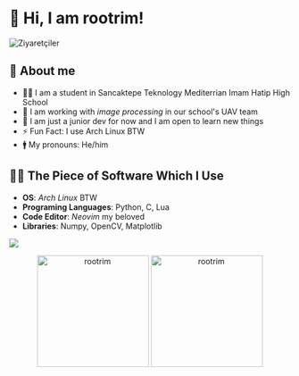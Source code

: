 # 👋 Hi, I am rootrim!
![Ziyaretçiler](https://komarev.com/ghpvc/?username=rootrim&color=blue)  

## 🤵 About me  
- 👨‍🎓 I am a student in Sancaktepe Teknology Mediterrian Imam Hatip High School  
- 🔭 I am working with *image processing* in our school's UAV team  
- 🌱 I am just a junior dev for now and I am open to learn new things
- ⚡ Fun Fact: I use Arch Linux BTW
- 🚹  My pronouns: He/him

## 👨‍💻 The Piece of Software Which I Use

- **OS**: *Arch Linux* BTW
- **Programing Languages**: Python, C, Lua
- **Code Editor**: *Neovim* my beloved
- **Libraries**: Numpy, OpenCV, Matplotlib

<p align="left">
  <a href="https://skillicons.dev">
    <img align="center" src="https://skillicons.dev/icons?i=arch,linux,git,github,neovim,python,c,lua,rust,markdown,opencv" />
  </a>
</p>


<p align="center">
  <img src="https://github-readme-stats.vercel.app/api/top-langs?username=rootrim&show_icons=true&locale=en&layout=donut&theme=gruvbox" alt="rootrim" height="200" />
  <img src="https://github-readme-stats.vercel.app/api?username=rootrim&show_icons=true&locale=en&theme=gruvbox" alt="rootrim" height="200" />
</p>
